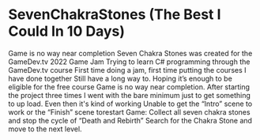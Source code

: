 # SevenChakraStones (The Best I Could In 10 Days)
Game is no way near completion
Seven Chakra Stones was created for the GameDev.tv 2022 Game Jam
Trying to learn C# programming through the GameDev.tv course
First time doing a jam, first time putting the courses I have done together
Still have a long way to. Hoping it’s enough to be eligible for the free course
Game is no way near completion. After starting the project three times
I went with the bare minimum just to get something to up load. Even then it's kind of working
Unable to get the “Intro” scene to work or the “Finish” scene torestart
Game:  Collect all seven chakra stones and stop the cycle of “Death and Rebirth”
Search for the Chakra Stone and move to the next level.
